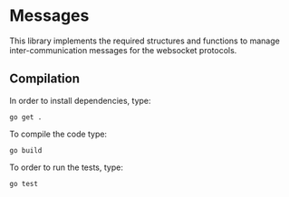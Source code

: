 # Messages

This library implements the required structures and functions to manage inter-communication messages for the websocket protocols.

## Compilation

In order to install dependencies, type:

```
go get .
```

To compile the code type:

```
go build
```

To order to run the tests, type: 

```
go test
```
